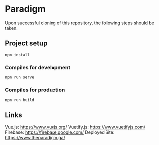 # Paradigm
Upon successful cloning of this repository, the following steps should be taken.

## Project setup
```
npm install
```

### Compiles for development
```
npm run serve
```

### Compiles for production
```
npm run build
```

## Links
Vue.js: https://www.vuejs.org/
Vuetify.js: https://www.vuetifyjs.com/
Firebase: https://firebase.google.com/
Deployed Site: https://www.theparadigm.ga/
